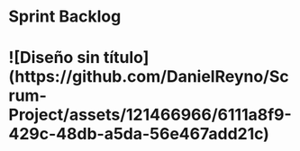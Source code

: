 

<h1>Sprint Backlog<h1>
![Diseño sin título](https://github.com/DanielReyno/Scrum-Project/assets/121466966/6111a8f9-429c-48db-a5da-56e467add21c)
